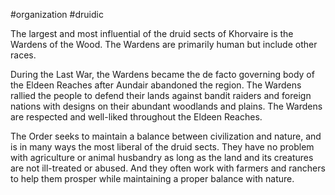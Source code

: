#organization #druidic 

The largest and most influential of the druid sects of Khorvaire is the Wardens of the Wood. The Wardens are primarily human but include other races.

During the Last War, the Wardens became the de facto governing body of the Eldeen Reaches after Aundair abandoned the region. The Wardens rallied the people to defend their lands against bandit raiders and foreign nations with designs on their abundant woodlands and plains. The Wardens are respected and well-liked throughout the Eldeen Reaches.

The Order seeks to maintain a balance between civilization and nature, and is in many ways the most liberal of the druid sects. They have no problem with agriculture or animal husbandry as long as the land and its creatures are not ill-treated or abused. And they often work with farmers and ranchers to help them prosper while maintaining a proper balance with nature.
